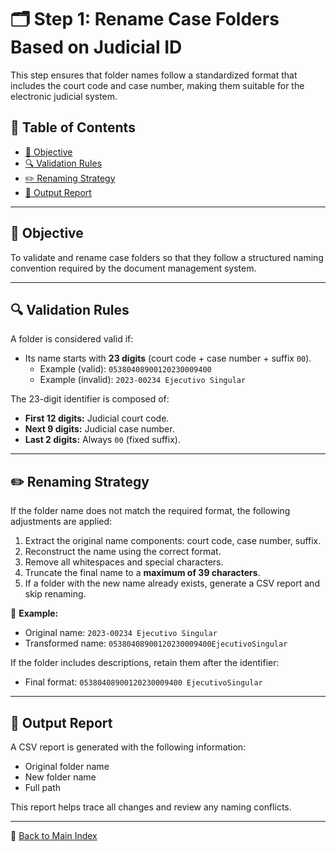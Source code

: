 # 🗂️ Step 1: Rename Case Folders Based on Judicial ID

This step ensures that folder names follow a standardized format that includes
the court code and case number, making them suitable for the electronic
judicial system.

## 📑 Table of Contents

- [🎯 Objective](#-objective)
- [🔍 Validation Rules](#-validation-rules)
- [✏️ Renaming Strategy](#️-renaming-strategy)
- [📝 Output Report](#-output-report)

---

## 🎯 Objective

To validate and rename case folders so that they follow a structured naming
convention required by the document management system.

---

## 🔍 Validation Rules

A folder is considered valid if:

- Its name starts with **23 digits** (court code + case number + suffix `00`).
  - Example (valid): `05380408900120230009400`
  - Example (invalid): `2023-00234 Ejecutivo Singular`

The 23-digit identifier is composed of:

- **First 12 digits:** Judicial court code.
- **Next 9 digits:** Judicial case number.
- **Last 2 digits:** Always `00` (fixed suffix).

---

## ✏️ Renaming Strategy

If the folder name does not match the required format, the following
adjustments are applied:

1. Extract the original name components: court code, case number, suffix.
2. Reconstruct the name using the correct format.
3. Remove all whitespaces and special characters.
4. Truncate the final name to a **maximum of 39 characters**.
5. If a folder with the new name already exists, generate a CSV report
and skip renaming.

📌 **Example:**

- Original name: `2023-00234 Ejecutivo Singular`
- Transformed name: `05380408900120230009400EjecutivoSingular`

If the folder includes descriptions, retain them after the identifier:

- Final format: `05380408900120230009400 EjecutivoSingular`

---

## 📝 Output Report

A CSV report is generated with the following information:

- Original folder name
- New folder name
- Full path

This report helps trace all changes and review any naming conflicts.

---

🔗 [Back to Main Index](index.md)

